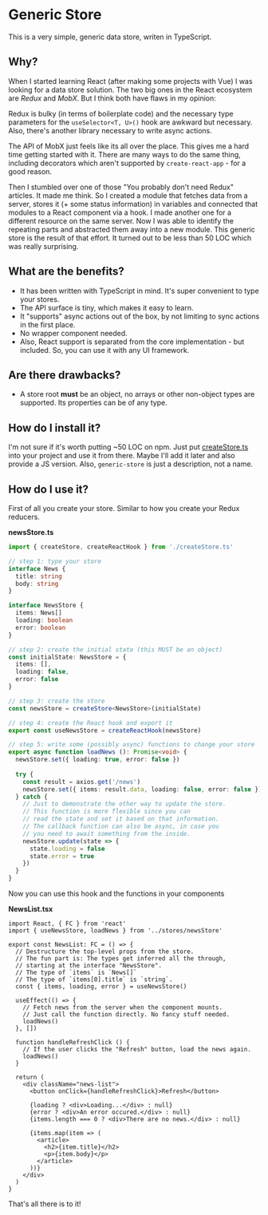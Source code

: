 # Generic Store

This is a very simple, generic data store, writen in TypeScript.

## Why?

When I started learning React (after making some projects with Vue) I was looking for a data store solution. The two big ones in the React ecosystem are *Redux* and *MobX*. But I think both have flaws in my opinion:

Redux is bulky (in terms of boilerplate code) and the necessary type parameters for the `useSelector<T, U>()` hook are awkward but necessary. Also, there's another library necessary to write async actions.

The API of MobX just feels like its all over the place. This gives me a hard time getting started with it. There are many ways to do the same thing, including decorators which aren't supported by `create-react-app` - for a good reason.

Then I stumbled over one of those "You probably don't need Redux" articles. It made me think. So I created a module that fetches data from a server, stores it (+ some status information) in variables and connected that modules to a React component via a hook. I made another one for a different resource on the same server. Now I was able to identify the repeating parts and abstracted them away into a new module. This generic store is the result of that effort. It turned out to be less than 50 LOC which was really surprising.

## What are the benefits?

- It has been written with TypeScript in mind. It's super convenient to type your stores.
- The API surface is tiny, which makes it easy to learn.
- It "supports" async actions out of the box, by not limiting to sync actions in the first place.
- No wrapper component needed.
- Also, React support is separated from the core implementation - but included. So, you can use it with any UI framework.

## Are there drawbacks?

- A store root **must** be an object, no arrays or other non-object types are supported. Its properties can be of any type.

## How do I install it?

I'm not sure if it's worth putting ~50 LOC on npm. Just put [createStore.ts](https://github.com/alinnert/generic-store/blob/master/createStore.ts) into your project and use it from there. Maybe I'll add it later and also provide a JS version. Also, `generic-store` is just a description, not a name.

## How do I use it?

First of all you create your store. Similar to how you create your Redux reducers.

**newsStore.ts**

~~~ ts
import { createStore, createReactHook } from './createStore.ts'

// step 1: type your store
interface News {
  title: string
  body: string
}

interface NewsStore {
  items: News[]
  loading: boolean
  error: boolean
}

// step 2: create the initial state (this MUST be an object)
const initialState: NewsStore = {
  items: [],
  loading: false,
  error: false
}

// step 3: create the store
const newsStore = createStore<NewsStore>(initialState)

// step 4: create the React hook and export it
export const useNewsStore = createReactHook(newsStore)

// step 5: write some (possibly async) functions to change your store
export async function loadNews (): Promise<void> {
  newsStore.set({ loading: true, error: false })
  
  try {
    const result = axios.get('/news')
    newsStore.set({ items: result.data, loading: false, error: false })
  } catch {
    // Just to demonstrate the other way to update the store.
    // This function is more flexible since you can
    // read the state and set it based on that information.
    // The callback function can also be async, in case you
    // you need to await something from the inside.
    newsStore.update(state => {
      state.loading = false
      state.error = true
    })
  }
}
~~~

Now you can use this hook and the functions in your components

**NewsList.tsx**

~~~ tsx
import React, { FC } from 'react'
import { useNewsStore, loadNews } from '../stores/newsStore'

export const NewsList: FC = () => {
  // Destructure the top-level props from the store.
  // The fun part is: The types get inferred all the through,
  // starting at the interface "NewsStore".
  // The type of `items` is `News[]`
  // The type of `items[0].title` is `string`.
  const { items, loading, error } = useNewsStore()
  
  useEffect(() => {
    // Fetch news from the server when the component mounts.
    // Just call the function directly. No fancy stuff needed.
    loadNews()
  }, [])
  
  function handleRefreshClick () {
    // If the user clicks the "Refresh" button, load the news again.
    loadNews()
  }

  return (
    <div className="news-list">
      <button onClick={handleRefreshClick}>Refresh</button>
    
      {loading ? <div>Loading...</div> : null}
      {error ? <div>An error occured.</div> : null}
      {items.length === 0 ? <div>There are no news.</div> : null}
      
      {items.map(item => (
        <article>
          <h2>{item.title}</h2>
          <p>{item.body}</p>
        </article>
      ))}
    </div>
  )
}
~~~

That's all there is to it!
